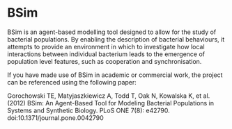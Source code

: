 # BSim

BSim is an agent-based modelling tool designed to allow for the study of bacterial populations. By enabling the description of bacterial behaviours, it attempts to provide an environment in which to investigate how local interactions between individual bacterium leads to the emergence of population level features, such as cooperation and synchronisation.

If you have made use of BSim in academic or commercial work, the project can be referenced using the following paper:

Gorochowski TE, Matyjaszkiewicz A, Todd T, Oak N, Kowalska K, et al. (2012) BSim: An Agent-Based Tool for Modeling Bacterial Populations in Systems and Synthetic Biology. PLoS ONE 7(8): e42790. doi:10.1371/journal.pone.0042790
